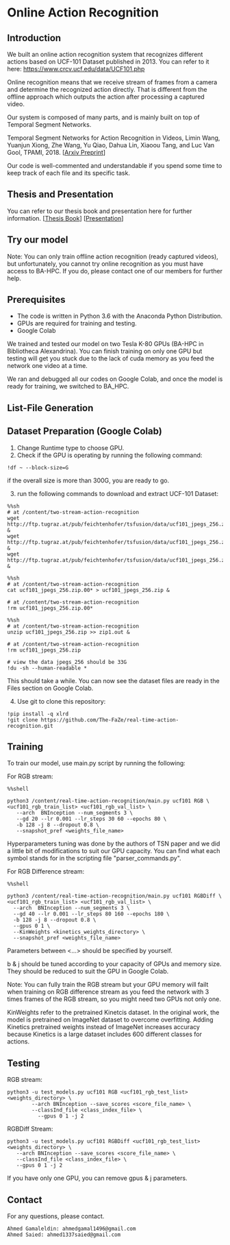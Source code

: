 # Online Action Recognition

## Introduction

We built an online action recognition system that recognizes different actions based on UCF-101 Dataset published in 2013. You can refer to it here: https://www.crcv.ucf.edu/data/UCF101.php

Online recognition means that we receive stream of frames from a camera and determine the recognized action directly. That is different from the offline approach which outputs the action after processing a captured video.

Our system is composed of many parts, and is mainly built on top of Temporal Segment Networks.

Temporal Segment Networks for Action Recognition in Videos, Limin Wang, Yuanjun Xiong, Zhe Wang, Yu Qiao, Dahua Lin, Xiaoou Tang, and Luc Van Gool, TPAMI, 2018.
[[Arxiv Preprint](https://arxiv.org/abs/1705.02953)]

Our code is well-commented and understandable if you spend some time to keep track of each file and its specific task.

## Thesis and Presentation

You can refer to our thesis book and presentation here for further information.
[[Thesis Book](https://drive.google.com/open?id=1m4O7y54LIowofK2ThnZ2Y6gNKBtwfmVK)]
[[Presentation](https://drive.google.com/file/d/1sCNLpp0VYBiArNoH19p0hyBhD7Kg20Rk/view?usp=sharing)]

## Try our model

Note: You can only train offline action recognition (ready captured videos), but unfortunately, you cannot try online recognition as you must have access to BA-HPC. If you do, please contact one of our members for further help.

## Prerequisites

* The code is written in Python 3.6 with the Anaconda Python Distribution.
* GPUs are required for training and testing.
* Google Colab

We trained and tested our model on two Tesla K-80 GPUs (BA-HPC in Bibliotheca Alexandrina). You can finish training on only one GPU but testing will get you stuck due to the lack of cuda memory as you feed the network one video at a time. 

We ran and debugged all our codes on Google Colab, and once the model is ready for training, we switched to BA_HPC.

## List-File Generation

## Dataset Preparation (Google Colab)

1. Change Runtime type to choose GPU.
2. Check if the GPU is operating by running the following command:
```
!df ~ --block-size=G
```
if the overall size is more than 300G, you are ready to go.

3. run the following commands to download and extract UCF-101 Dataset:
```
%%sh
# at /content/two-stream-action-recognition
wget http://ftp.tugraz.at/pub/feichtenhofer/tsfusion/data/ucf101_jpegs_256.zip.001 &
wget http://ftp.tugraz.at/pub/feichtenhofer/tsfusion/data/ucf101_jpegs_256.zip.002 &
wget http://ftp.tugraz.at/pub/feichtenhofer/tsfusion/data/ucf101_jpegs_256.zip.003 &
```

```
%%sh
# at /content/two-stream-action-recognition
cat ucf101_jpegs_256.zip.00* > ucf101_jpegs_256.zip &
```

```
# at /content/two-stream-action-recognition
!rm ucf101_jpegs_256.zip.00*
```

```
%%sh
# at /content/two-stream-action-recognition
unzip ucf101_jpegs_256.zip >> zip1.out &
```

```
# at /content/two-stream-action-recognition
!rm ucf101_jpegs_256.zip
```

```
# view the data jpegs_256 should be 33G
!du -sh --human-readable *
```

This should take a while. You can now see the dataset files are ready in the Files section on Google Colab.

4. Use git to clone this repository:
```
!pip install -q xlrd
!git clone https://github.com/The-FaZe/real-time-action-recognition.git
```

## Training

To train our model, use main.py script by running the following:

For RGB stream:
```
%%shell

python3 /content/real-time-action-recognition/main.py ucf101 RGB \
<ucf101_rgb_train_list> <ucf101_rgb_val_list> \
   --arch  BNInception --num_segments 3 \
   --gd 20 --lr 0.001 --lr_steps 30 60 --epochs 80 \
   -b 128 -j 8 --dropout 0.8 \
   --snapshot_pref <weights_file_name>
```

Hyperparameters tuning was done by the authors of TSN paper and we did a little bit of modifications to suit our GPU capacity. 
You can find what each symbol stands for in the scripting file "parser_commands.py".

For RGB Difference stream:
```
%%shell

python3 /content/real-time-action-recognition/main.py ucf101 RGBDiff \
<ucf101_rgb_train_list> <ucf101_rgb_val_list> \
  --arch  BNInception --num_segments 3 \
  --gd 40 --lr 0.001 --lr_steps 80 160 --epochs 180 \
  -b 128 -j 8 --dropout 0.8 \
  --gpus 0 1 \
  --KinWeights <kinetics_weights_directory> \
  --snapshot_pref <weights_file_name>
```

Parameters between <...> should be specified by yourself. 

b & j should be tuned according to your capacity of GPUs and memory size. They should be reduced to suit the GPU in Google Colab.

Note: You can fully train the RGB stream but your GPU memory will failt when training on RGB difference stream as you feed the network with 3 times frames of the RGB stream, so you might need two GPUs not only one.

KinWeights refer to the pretrained Kinetcis dataset. In the original work, the model is pretrained on ImageNet dataset to overcome overfitting. Adding Kinetics pretrained weights instead of ImageNet increases accuracy because Kinetics is a large dataset includes 600 different classes for actions.


## Testing

RGB stream:

```
python3 -u test_models.py ucf101 RGB <ucf101_rgb_test_list> <weights_directory> \
        --arch BNInception --save_scores <score_file_name> \
        --classInd_file <class_index_file> \
	      --gpus 0 1 -j 2
```

RGBDiff Stream:
```
python3 -u test_models.py ucf101 RGBDiff <ucf101_rgb_test_list> <weights_directory> \
   --arch BNInception --save_scores <score_file_name> \
   --classInd_file <class_index_file> \ 
   --gpus 0 1 -j 2
```

If you have only one GPU, you can remove gpus & j parameters.


## Contact
For any questions, please contact.
```
Ahmed Gamaleldin: ahmedgamal1496@gmail.com
Ahmed Saied: ahmed1337saied@gmail.com
```






